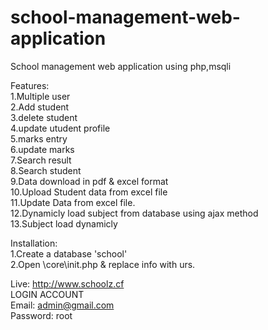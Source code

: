# school-management-web-application
School management web application using php,msqli


Features:                                                                                                                                 
  1.Multiple user                                                                                                                         
  2.Add student                                                                                                                           
  3.delete student                                                                                                                        
  4.update utudent profile                                                                                                      
  5.marks entry                                                             
  6.update marks                                                                  
  7.Search result                                                               
  8.Search student                                                                                                                         
  9.Data download in pdf & excel format                                                                                                   
  10.Upload Student data from excel file                                                                                                  
  11.Update Data from excel file.                                                                                                     
  12.Dynamicly load subject from database using ajax method                                                                              
  13.Subject load dynamicly                                                                                                               
  
  
  
  
Installation:                                                                                                                             
  1.Create a database 'school'                                                                                                             
  2.Open \core\init.php & replace info with urs.       
  
Live: http://www.schoolz.cf                                                                                                               
LOGIN ACCOUNT                                                                                                                           
    Email: admin@gmail.com                                                                                                                 
    Password: root
